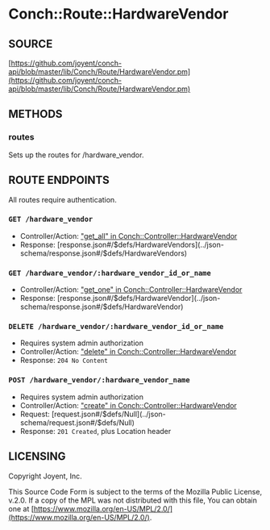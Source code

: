 # Conch::Route::HardwareVendor

## SOURCE

[https://github.com/joyent/conch-api/blob/master/lib/Conch/Route/HardwareVendor.pm](https://github.com/joyent/conch-api/blob/master/lib/Conch/Route/HardwareVendor.pm)

## METHODS

### routes

Sets up the routes for /hardware\_vendor.

## ROUTE ENDPOINTS

All routes require authentication.

### `GET /hardware_vendor`

- Controller/Action: ["get\_all" in Conch::Controller::HardwareVendor](../modules/Conch%3A%3AController%3A%3AHardwareVendor#get_all)
- Response: [response.json#/$defs/HardwareVendors](../json-schema/response.json#/$defs/HardwareVendors)

### `GET /hardware_vendor/:hardware_vendor_id_or_name`

- Controller/Action: ["get\_one" in Conch::Controller::HardwareVendor](../modules/Conch%3A%3AController%3A%3AHardwareVendor#get_one)
- Response: [response.json#/$defs/HardwareVendor](../json-schema/response.json#/$defs/HardwareVendor)

### `DELETE /hardware_vendor/:hardware_vendor_id_or_name`

- Requires system admin authorization
- Controller/Action: ["delete" in Conch::Controller::HardwareVendor](../modules/Conch%3A%3AController%3A%3AHardwareVendor#delete)
- Response: `204 No Content`

### `POST /hardware_vendor/:hardware_vendor_name`

- Requires system admin authorization
- Controller/Action: ["create" in Conch::Controller::HardwareVendor](../modules/Conch%3A%3AController%3A%3AHardwareVendor#create)
- Request: [request.json#/$defs/Null](../json-schema/request.json#/$defs/Null)
- Response: `201 Created`, plus Location header

## LICENSING

Copyright Joyent, Inc.

This Source Code Form is subject to the terms of the Mozilla Public License,
v.2.0. If a copy of the MPL was not distributed with this file, You can obtain
one at [https://www.mozilla.org/en-US/MPL/2.0/](https://www.mozilla.org/en-US/MPL/2.0/).
